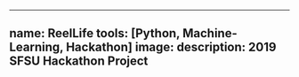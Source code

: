  ---
 name: ReelLife
 tools: [Python, Machine-Learning, Hackathon]
 image: 
 description: 2019 SFSU Hackathon Project
 ---
 